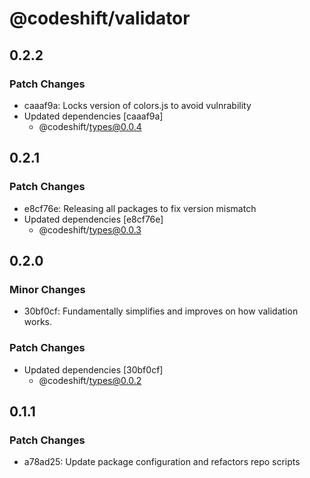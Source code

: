# @codeshift/validator

## 0.2.2

### Patch Changes

- caaaf9a: Locks version of colors.js to avoid vulnrability
- Updated dependencies [caaaf9a]
  - @codeshift/types@0.0.4

## 0.2.1

### Patch Changes

- e8cf76e: Releasing all packages to fix version mismatch
- Updated dependencies [e8cf76e]
  - @codeshift/types@0.0.3

## 0.2.0

### Minor Changes

- 30bf0cf: Fundamentally simplifies and improves on how validation works.

### Patch Changes

- Updated dependencies [30bf0cf]
  - @codeshift/types@0.0.2

## 0.1.1

### Patch Changes

- a78ad25: Update package configuration and refactors repo scripts
